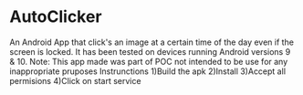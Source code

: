 # AutoClicker
An Android App that click's an image at a certain time of the day even if the screen is locked. It has been tested on devices running Android versions 9 &amp; 10.
Note: This app made was part of POC not intended to be use for any inappropriate pruposes
Instrunctions
1)Build the apk
2)Install
3)Accept all permisions
4)Click on start service
